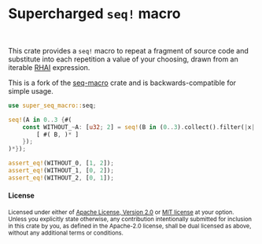 Supercharged `seq!` macro
=========================

<br>

This crate provides a `seq!` macro to repeat a fragment of source code and
substitute into each repetition a value of your choosing,
drawn from an iterable [RHAI](https://rhai.rs/) expression.

This is a fork of the [seq-macro](https://github.com/dtolnay/seq-macro) crate
and is backwards-compatible for simple usage.

```rust
use super_seq_macro::seq;

seq!(A in 0..3 {#(
    const WITHOUT_~A: [u32; 2] = seq!(B in (0..3).collect().filter(|x| x != A) {
        [ #( B, )* ]
    });
)*});

assert_eq!(WITHOUT_0, [1, 2]);
assert_eq!(WITHOUT_1, [0, 2]);
assert_eq!(WITHOUT_2, [0, 1]);
```

#### License

<sup>
Licensed under either of <a href="LICENSE-APACHE">Apache License, Version
2.0</a> or <a href="LICENSE-MIT">MIT license</a> at your option.
</sup>

<br>

<sub>
Unless you explicitly state otherwise, any contribution intentionally submitted
for inclusion in this crate by you, as defined in the Apache-2.0 license, shall
be dual licensed as above, without any additional terms or conditions.
</sub>
